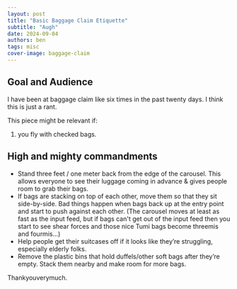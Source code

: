 ```yaml
---
layout: post
title: "Basic Baggage Claim Etiquette"
subtitle: "Augh"
date: 2024-09-04
authors: ben
tags: misc
cover-image: baggage-claim
---
```

## Goal and Audience

I have been at baggage claim like six times in the past twenty days. I think this is just a rant.

This piece might be relevant if:

1. you fly with checked bags.

## High and mighty commandments
- Stand three feet / one meter back from the edge of the carousel. This allows everyone to see their luggage coming in advance & gives people room to grab their bags.
- If bags are stacking on top of each other, move them so that they sit side-by-side. Bad things happen when bags back up at the entry point and start to push against each other. (The carousel moves at least as fast as the input feed, but if bags can't get out of the input feed then you start to see shear forces and those nice Tumi bags become threemis and fourmis...)
- Help people get their suitcases off if it looks like they’re struggling, especially elderly folks.
- Remove the plastic bins that hold duffels/other soft bags after they’re empty. Stack them nearby and make room for more bags.

Thankyouverymuch.
